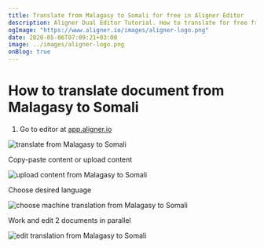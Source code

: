 ```yaml
---
title: Translate from Malagasy to Somali for free in Aligner Editor
description: Aligner Dual Editor Tutorial. How to translate for free from Malagasy to Somali. Aligner is multilingual document management platform. 
ogImage: "https://www.aligner.io/images/aligner-logo.png"
date: 2020-05-06T07:09:21+03:00
image: ../images/aligner-logo.png
onBlog: true
---
```


# How to translate document from Malagasy to Somali

1. Go to editor at [app.aligner.io](https://app.aligner.io "Aligner App web page")

![translate from Malagasy to Somali](../aligner-blank-editor.png "translate from Malagasy to Somali")

Copy-paste content or upload content

![upload content from Malagasy to Somali](../aligner-uploaded-document.png "upload content from Malagasy to Somali")

Choose desired language

![choose machine translation from Malagasy to Somali](../aligner-language-dropdown.png "choose machine translation from Malagasy to Somali")

Work and edit 2 documents in parallel

![edit translation from Malagasy to Somali](../aligner-double-sitded-editor.png "edit translation from Malagasy to Somali")

